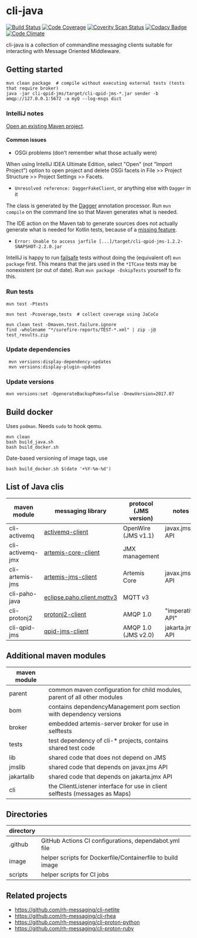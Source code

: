 # cli-java

[![Build Status](https://travis-ci.org/rh-messaging/cli-java.svg?branch=master)](https://travis-ci.org/rh-messaging/cli-java)
[![Code Coverage](https://codecov.io/gh/rh-messaging/cli-java/branch/master/graph/badge.svg)](https://codecov.io/gh/rh-messaging/cli-java)
[![Coverity Scan Status](https://scan.coverity.com/projects/14128/badge.svg)](https://scan.coverity.com/projects/cli-java)
[![Codacy Badge](https://api.codacy.com/project/badge/Grade/6af323f5f8804b659418013a719f3708)](https://www.codacy.com/app/jdanekrh/cli-java?utm_source=github.com&amp;utm_medium=referral&amp;utm_content=rh-messaging/cli-java&amp;utm_campaign=Badge_Grade)
[![Code Climate](https://codeclimate.com/github/rh-messaging/cli-java/badges/gpa.svg)](https://codeclimate.com/github/rh-messaging/cli-java)

cli-java is a collection of commandline messaging clients suitable for interacting with Message Oriented Middleware.

## Getting started

    mvn clean package  # compile without executing external tests (tests that require broker)
    java -jar cli-qpid-jms/target/cli-qpid-jms-*.jar sender -b amqp://127.0.0.1:5672 -a myQ --log-msgs dict

### IntelliJ notes

[Open an existing Maven project](https://www.jetbrains.com/help/idea/maven-support.html#maven_import_project_start).

#### Common issues

* OSGi problems (don't remember what those actually were)

When using IntelliJ IDEA Ultimate Edition, select "Open" (not "Import Project") option to open project and delete OSGi facets in File >> Project Structure >> Project Settings >> Facets.

* `Unresolved reference: DaggerFakeClient`, or anything else with `Dagger` in it

The class is generated by the [Dagger](https://github.com/google/dagger) annotation processor.
Run `mvn compile` on the command line so that Maven generates what is needed.

The IDE action on the Maven tab to generate sources does not actually generate what is needed for Kotlin tests, because of a [missing feature](https://youtrack.jetbrains.com/issue/KT-15040).

* `Error: Unable to access jarfile [...]/target/cli-qpid-jms-1.2.2-SNAPSHOT-2.2.0.jar`

IntelliJ is happy to run [failsafe](https://maven.apache.org/surefire/maven-failsafe-plugin/) tests without doing the (equivalent of) `mvn package` first.
This means that the jars used in the `*ITCase` tests may be nonexistent (or out of date).
Run `mvn package -DskipTests` yourself to fix this.

### Run tests

    mvn test -Ptests
    
    mvn test -Pcoverage,tests  # collect coverage using JaCoCo
    
    mvn clean test -Dmaven.test.failure.ignore
    find -wholename "*/surefire-reports/TEST-*.xml" | zip -j@ test_results.zip
    
### Update dependencies

     mvn versions:display-dependency-updates
     mvn versions:display-plugin-updates

### Update versions

    mvn versions:set -DgenerateBackupPoms=false -DnewVersion=2017.07

## Build docker

Uses `podman`. Needs `sudo` to hook qemu.

```shell
mvn clean
bash build_java.sh
bash build_docker.sh
```

Date-based versioning of image tags, use

```shell
bash build_docker.sh $(date '+%Y-%m-%d')
```

## List of Java clis

| maven module     | messaging library                                                                                      | protocol (JMS version) | notes            |
|------------------|--------------------------------------------------------------------------------------------------------|------------------------|------------------|
| cli-activemq     | [activemq-client](https://deps.dev/maven/org.apache.activemq%3Aactivemq-client)                        | OpenWire (JMS v1.1)    | javax.jms API    |
| cli-activemq-jmx | [artemis-core-client](https://deps.dev/maven/org.apache.activemq%3Aartemis-core-client)                | JMX management         |                  |
| cli-artemis-jms  | [artemis-jms-client](https://deps.dev/maven/org.apache.activemq%3Aartemis-jms-client)                  | Artemis Core           | javax.jms API    |
| cli-paho-java    | [eclipse.paho.client.mqttv3](https://deps.dev/maven/org.eclipse.paho%3Aorg.eclipse.paho.client.mqttv3) | MQTT v3                |                  |
| cli-protonj2     | [protonj2-client](https://deps.dev/maven/org.apache.qpid%3Aprotonj2-client)                            | AMQP 1.0               | "imperative API" |
| cli-qpid-jms     | [qpid-jms-client](https://deps.dev/maven/org.apache.qpid%3Aqpid-jms-client)                            | AMQP 1.0 (JMS v2.0)    | jakarta.jms API  |

## Additional maven modules

| maven module |                                                                             |
|--------------|-----------------------------------------------------------------------------|
| parent       | common maven configuration for child modules, parent of all other modules   |
| bom          | contains dependencyManagement pom section with dependency versions          |
| broker       | embedded artemis-server broker for use in selftests                         |
| tests        | test dependency of cli-* projects, contains shared test code                |
| lib          | shared code that does not depend on JMS                                     |
| jmslib       | shared code that depends on javax.jms API                                   |
| jakartalib   | shared code that depends on jakarta.jmx API                                 |
| cli          | the ClientListener interface for use in client selftests (messages as Maps) |

## Directories

| directory |                                                            |
|-----------|------------------------------------------------------------|
| .github   | GitHub Actions CI configurations, dependabot.yml file      |
| image     | helper scripts for Dockerfile/Containerfile to build image |
| scripts   | helper scripts for CI jobs                                 |


## Related projects

* https://github.com/rh-messaging/cli-netlite
* https://github.com/rh-messaging/cli-rhea
* https://github.com/rh-messaging/cli-proton-python
* https://github.com/rh-messaging/cli-proton-ruby
